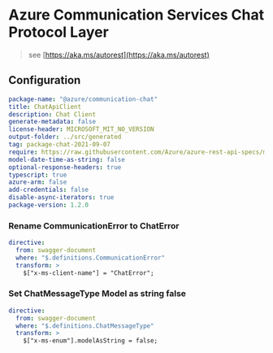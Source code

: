 # Azure Communication Services Chat Protocol Layer

> see [https://aka.ms/autorest](https://aka.ms/autorest)

## Configuration

```yaml
package-name: "@azure/communication-chat"
title: ChatApiClient
description: Chat Client
generate-metadata: false
license-header: MICROSOFT_MIT_NO_VERSION
output-folder: ../src/generated
tag: package-chat-2021-09-07
require: https://raw.githubusercontent.com/Azure/azure-rest-api-specs/main/specification/communication/data-plane/Chat/readme.md
model-date-time-as-string: false
optional-response-headers: true
typescript: true
azure-arm: false
add-credentials: false
disable-async-iterators: true
package-version: 1.2.0
```

### Rename CommunicationError to ChatError

```yaml
directive:
  from: swagger-document
  where: "$.definitions.CommunicationError"
  transform: >
    $["x-ms-client-name"] = "ChatError";
```

### Set ChatMessageType Model as string false

```yaml
directive:
  from: swagger-document
  where: "$.definitions.ChatMessageType"
  transform: >
    $["x-ms-enum"].modelAsString = false;
```
